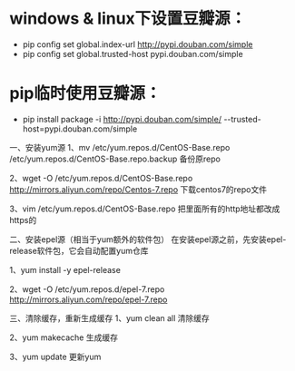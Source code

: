 # windows & linux下设置豆瓣源：
- pip config set global.index-url http://pypi.douban.com/simple
- pip config set global.trusted-host pypi.douban.com/simple

# pip临时使用豆瓣源：
- pip install package -i http://pypi.douban.com/simple/ --trusted-host=pypi.douban.com/simple

一、安装yum源
1、mv /etc/yum.repos.d/CentOS-Base.repo /etc/yum.repos.d/CentOS-Base.repo.backup 备份原repo

2、wget -O /etc/yum.repos.d/CentOS-Base.repo http://mirrors.aliyun.com/repo/Centos-7.repo 下载centos7的repo文件

3、vim /etc/yum.repos.d/CentOS-Base.repo  把里面所有的http地址都改成https的

二、安装epel源（相当于yum额外的软件包）
在安装epel源之前，先安装epel-release软件包，它会自动配置yum仓库

1、yum install -y epel-release

2、wget -O /etc/yum.repos.d/epel-7.repo http://mirrors.aliyun.com/repo/epel-7.repo

三、清除缓存，重新生成缓存
1、yum clean all 清除缓存

2、yum makecache 生成缓存

3、yum update 更新yum
